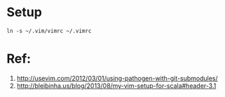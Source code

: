 # Setup
```shell
ln -s ~/.vim/vimrc ~/.vimrc
```

# Ref:
1. http://usevim.com/2012/03/01/using-pathogen-with-git-submodules/
2. http://bleibinha.us/blog/2013/08/my-vim-setup-for-scala#header-3.1
